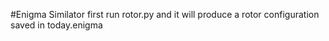 #Enigma Similator
first run rotor.py and it will produce a rotor  configuration saved in today.enigma

